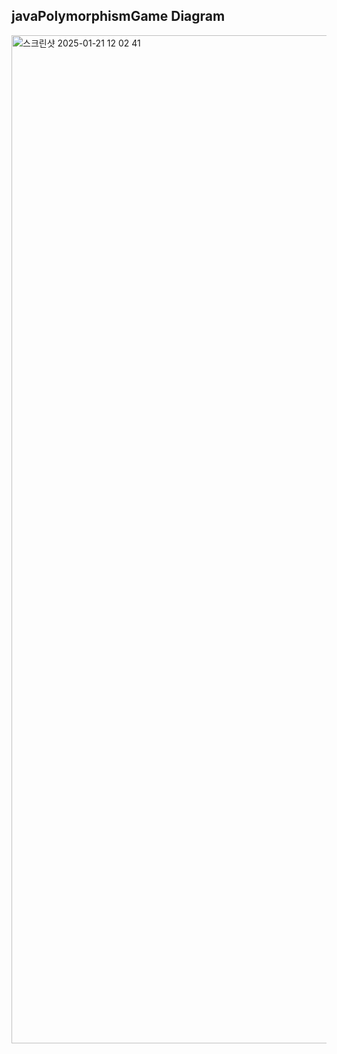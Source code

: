 ## javaPolymorphismGame Diagram
<img width="1613" alt="스크린샷 2025-01-21 12 02 41" src="https://github.com/user-attachments/assets/ad0dc9f8-cdc2-499e-a3b8-ba9fbbfc8184" />
